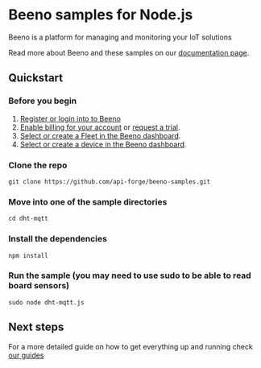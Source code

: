 # Beeno samples for Node.js

Beeno is a platform for managing and monitoring your IoT solutions

Read more about Beeno and these samples on our [documentation page](https://beeno.it/docs).

## Quickstart

### Before you begin

1. [Register or login into to Beeno](https://iot.beeno.it/signin)
1. [Enable billing for your account](https://iot.beeno.it) or [request a trial](https://beeno.it/contact).
1. [Select or create a Fleet in the Beeno dashboard](https://iot.beeno.it).
1. [Select or create a device in the Beeno dashboard](https://iot.beeno.it/devices).

### Clone the repo

```
git clone https://github.com/api-forge/beeno-samples.git
```

### Move into one of the sample directories

```
cd dht-mqtt
```

### Install the dependencies

```
npm install
```

### Run the sample (you may need to use sudo to be able to read board sensors)
```
sudo node dht-mqtt.js
```

## Next steps
For a more detailed guide on how to get everything up and running check [our guides](https://beeno.it/docs/how-to-guides/connect-an-rpi-to-beeno)
